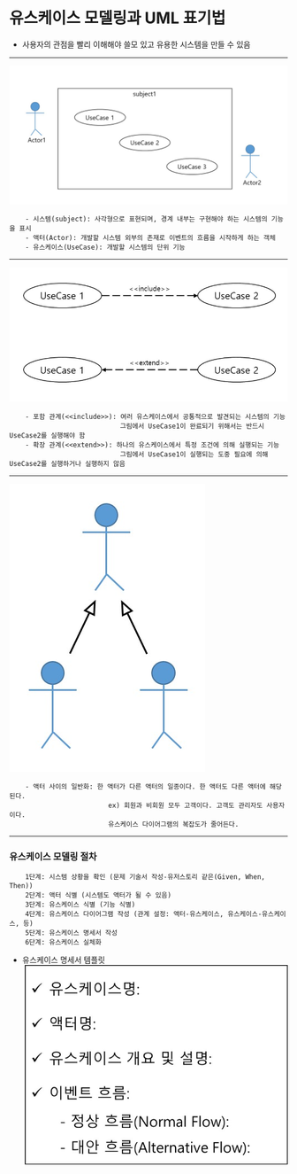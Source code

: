 # 유스케이스 모델링과 UML 표기법

* 사용자의 관점을 빨리 이해해야 쓸모 있고 유용한 시스템을 만들 수 있음
- - -
![Alt text](uc_img1.jpg)

        - 시스템(subject): 사각형으로 표현되며, 경계 내부는 구현해야 하는 시스템의 기능을 표시
        - 액터(Actor): 개발할 시스템 외부의 존재로 이벤트의 흐름을 시작하게 하는 객체
        - 유스케이스(UseCase): 개발할 시스템의 단위 기능
- - -

![Alt text](uc_img2.jpg)

        - 포함 관계(<<include>>): 여러 유스케이스에서 공통적으로 발견되는 시스템의 기능
                                그림에서 UseCase1이 완료되기 위해서는 반드시 UseCase2를 실행해야 함
        - 확장 관계(<<extend>>): 하나의 유스케이스에서 특정 조건에 의해 실행되는 기능
                                그림에서 UseCase1이 실행되는 도중 필요에 의해 UseCase2를 실행하거나 실행하지 않음
- - -                                
![Alt text](uc_img3.jpg) 
        
        - 액터 사이의 일반화: 한 액터가 다른 액터의 일종이다. 한 액터도 다른 액터에 해당된다.
                             ex) 회원과 비회원 모두 고객이다. 고객도 관리자도 사용자이다.
                             유스케이스 다이어그램의 복잡도가 줄어든다.

- - -                             
### 유스케이스 모델링 절차

        1단계: 시스템 상황을 확인 (문제 기술서 작성-유저스토리 같은(Given, When, Then))
        2단계: 액터 식별 (시스템도 액터가 될 수 있음)
        3단계: 유스케이스 식별 (기능 식별)
        4단계: 유스케이스 다이어그램 작성 (관계 설정: 액터-유스케이스, 유스케이스-유스케이스, 등)
        5단계: 유스케이스 명세서 작성
        6단계: 유스케이스 실체화
        
* 유스케이스 명세서 템플릿
![Alt_text](uc_img4.jpg)
